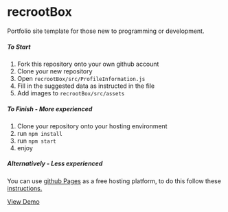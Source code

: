 # recrootBox
Portfolio site template for those new to programming or development.

##### To Start
1. Fork this repository onto your own github account
2. Clone your new repository
3. Open ```recrootBox/src/ProfileInformation.js```
4. Fill in the suggested data as instructed in the file
5. Add images to `recrootBox/src/assets`

##### To Finish - More experienced

1. Clone your repository onto your hosting environment
2. run `npm install`
3. run `npm start`
4. enjoy

##### Alternatively - Less experienced
You can use [github Pages](https://pages.github.com/) as a free hosting platform, to do this follow these [instructions.](https://medium.com/@_mariacheline/deploy-create-react-app-project-to-github-pages-2eb6deda5b89)


[View Demo](http://trevorhere.github.io/recrootBox)
